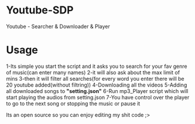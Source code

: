 # Youtube-SDP
Youtube - Searcher &amp; Downloader &amp; Player


# Usage
1-Its simple you start the script and it asks you to search for your fav genre of music(can enter many names)
2-it will also ask about the max limit of mins
3-then it will filter all searches(for every word you enter there will be 20 youtube added(without filtring))
4-Downloading all the videos
5-Adding all downloaded songs to **"setting.json"**
6-Run mp3_Player script which will start playing the audios from setting.json 
7-You have control over the player to go to the next song or stopping the music or pause it

Its an open source so you can enjoy editing my shit code ;>
